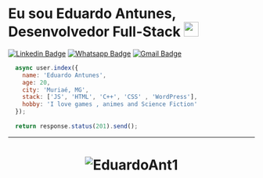 # Eu sou Eduardo Antunes, Desenvolvedor Full-Stack <img src="https://github.com/TheDudeThatCode/TheDudeThatCode/blob/master/Assets/Mario_Hello_Big.gif" width="30px">

[![Linkedin Badge](https://img.shields.io/badge/-Linkedin-6633cc?style=flat-square&logo=Linkedin&logoColor=white&color=black&link=https://www.linkedin.com/in/eduardo-antunes-a0327719b/)](https://www.linkedin.com/in/eduardo-antunes-a0327719b/)
[![Whatsapp Badge](https://img.shields.io/badge/-WhatsApp-6633cc?style=flat-square&logo=Whatsapp&logoColor=white&color=black&link=https://whats.link/eduardoantunes)](https://whats.link/eduardoantunes)
[![Gmail Badge](https://img.shields.io/badge/-Gmail-c14438?style=flat-square&logo=Gmail&logoColor=white&color=black&link=mailto:eduardoantunes2001@gmail.com)](mailto:eduardoantunes.2001@gmail.com)

```javascript
  async user.index({
    name: 'Eduardo Antunes',
    age: 20,
    city: 'Muriaé, MG',
    stack: ['JS', 'HTML', 'C++', 'CSS' , 'WordPress'],
    hobby: 'I love games , animes and Science Fiction'
  });
  
  return response.status(201).send();
```
<hr>
<h1 align="center">
<img alt="EduardoAnt1" src="https://github-readme-stats.codestackr.vercel.app/api?username=EduardoAnt1&show_icons=true&hide_border=true&theme=dark" />
</h1>
